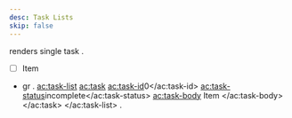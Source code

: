 ```yaml
---
desc: Task Lists
skip: false
---
```


renders single task
.
- [ ] Item
- gr
.
<ac:task-list>
  <ac:task>
    <ac:task-id>0</ac:task-id>
    <ac:task-status>incomplete</ac:task-status>
    <ac:task-body>
      <span class="placeholder-inline-tasks">Item</span>
    </ac:task-body>
  </ac:task>
</ac:task-list>
.
